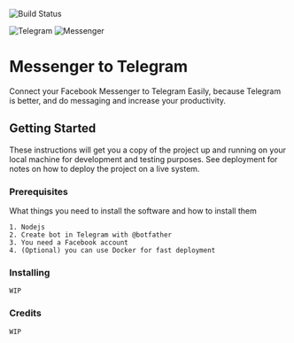 ![Build Status](https://gitlab.com/AlexR1712/messenger-to-telegram/badges/branch/build.svg "CI Status")

![Telegram](http://i.imgur.com/CGGLXFF.png)
![Messenger](http://i.imgur.com/VyvJz33.png)

# Messenger to Telegram

Connect your Facebook Messenger to Telegram Easily, because Telegram is better, and do messaging and increase your productivity.

## Getting Started

These instructions will get you a copy of the project up and running on your local machine for development and testing purposes. See deployment for notes on how to deploy the project on a live system.

### Prerequisites

What things you need to install the software and how to install them

```
1. Nodejs
2. Create bot in Telegram with @botfather
3. You need a Facebook account
4. (Optional) you can use Docker for fast deployment
```

### Installing
``` WIP ```


### Credits
``` WIP ```